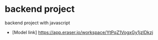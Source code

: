 # backend project

backend project with javascript

- [Model link] https://app.eraser.io/workspace/YtPqZ1VogxGy1jzIDkzj